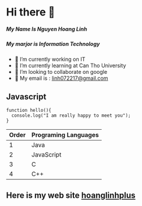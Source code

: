 # **Hi there 👋**
##### My Name Is Nguyen Hoang Linh
##### My marjor is Information Technology

- 🔭 I’m currently working on IT
- 🌱 I’m currently learning  at Can Tho University
- 👯 I’m looking to collaborate on google
- 💬 My email is : linh072217@gmail.com
## Javascript 
```
function hello(){
  console.log("I am really happy to meet you");
}
```
|  Order | Programing Languages |
| ------------- | ------------- |
|   1   | Java   |
| 2 | JavaScript  |
| 3 | C  |
| 4 | C++  |
## Here is my web site [hoanglinhplus][hlp]
[hlp]: www.hoanglinhplus.com
